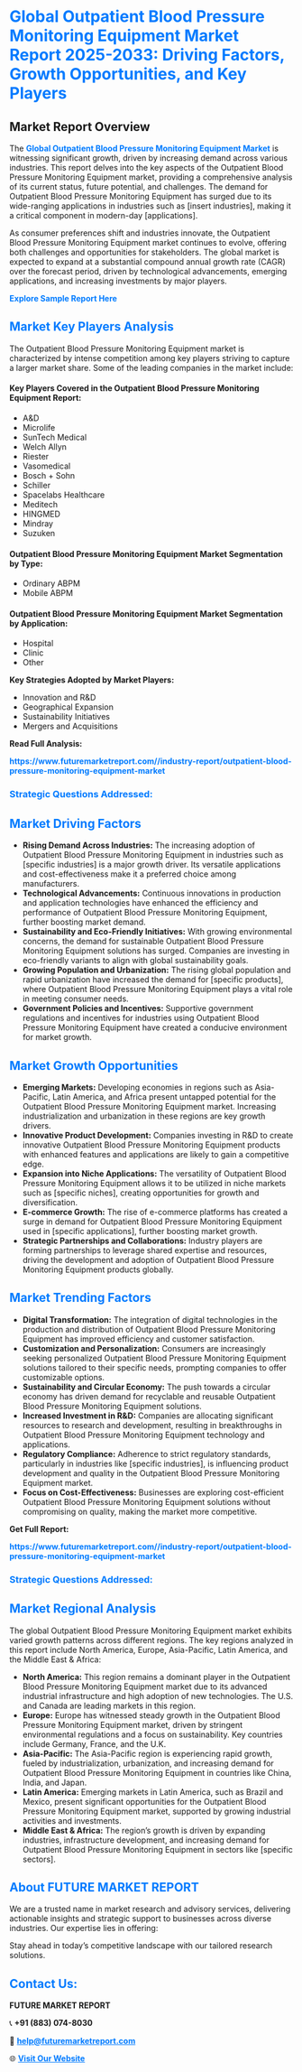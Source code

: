 <h1 style="color: #007BFF;">Global Outpatient Blood Pressure Monitoring Equipment Market Report 2025-2033: Driving Factors, Growth Opportunities, and Key Players</h1>

<section id="overview">
<h2>Market Report Overview</h2>
<p>The <a href="https://www.futuremarketreport.com//industry-report/outpatient-blood-pressure-monitoring-equipment-market" style="color: #007BFF; text-decoration: none;"><strong>Global Outpatient Blood Pressure Monitoring Equipment Market</strong></a> is witnessing significant growth, driven by increasing demand across various industries. This report delves into the key aspects of the Outpatient Blood Pressure Monitoring Equipment market, providing a comprehensive analysis of its current status, future potential, and challenges. The demand for Outpatient Blood Pressure Monitoring Equipment has surged due to its wide-ranging applications in industries such as [insert industries], making it a critical component in modern-day [applications].</p>
<p>As consumer preferences shift and industries innovate, the Outpatient Blood Pressure Monitoring Equipment market continues to evolve, offering both challenges and opportunities for stakeholders. The global market is expected to expand at a substantial compound annual growth rate (CAGR) over the forecast period, driven by technological advancements, emerging applications, and increasing investments by major players.</p>
</section>

<section id="overview">
<p><a href="https://www.futuremarketreport.com//request-sample/reportId=77976" style="color: #007BFF; text-decoration: none;"><strong>Explore Sample Report Here</strong></a></p>
</section>

<section id="key-players">
<h2 style="color: #007BFF;">Market Key Players Analysis</h2>
<p>The Outpatient Blood Pressure Monitoring Equipment market is characterized by intense competition among key players striving to capture a larger market share. Some of the leading companies in the market include:</p>
<h4>Key Players Covered in the Outpatient Blood Pressure Monitoring Equipment Report:</h4>
<ul><li>A&amp;D</li><li>Microlife</li><li>SunTech Medical</li><li>Welch Allyn</li><li>Riester</li><li>Vasomedical</li><li>Bosch + Sohn</li><li>Schiller</li><li>Spacelabs Healthcare</li><li>Meditech</li><li>HINGMED</li><li>Mindray</li><li>Suzuken</li></ul>
<h4>Outpatient Blood Pressure Monitoring Equipment Market Segmentation by Type:</h4>
<ul><li>Ordinary ABPM</li><li>Mobile ABPM</li></ul>

<h4>Outpatient Blood Pressure Monitoring Equipment Market Segmentation by Application:</h4>
<ul><li>Hospital</li><li>Clinic</li><li>Other</li></ul>
<p><strong>Key Strategies Adopted by Market Players:</strong></p>
<ul>
<li>Innovation and R&D</li>
<li>Geographical Expansion</li>
<li>Sustainability Initiatives</li>
<li>Mergers and Acquisitions</li>
</ul>
</section>

<section>
<p><strong>Read Full Analysis: </strong></p><a href="https://www.futuremarketreport.com//industry-report/outpatient-blood-pressure-monitoring-equipment-market" style="color: #007BFF; text-decoration: none;"><strong>https://www.futuremarketreport.com//industry-report/outpatient-blood-pressure-monitoring-equipment-market</strong></a>
<h3 style="color: #007BFF;">Strategic Questions Addressed:</h3>
</section>

<section id="driving-factors">
<h2 style="color: #007BFF;">Market Driving Factors</h2>
<ul>
<li><strong>Rising Demand Across Industries:</strong> The increasing adoption of Outpatient Blood Pressure Monitoring Equipment in industries such as [specific industries] is a major growth driver. Its versatile applications and cost-effectiveness make it a preferred choice among manufacturers.</li>
<li><strong>Technological Advancements:</strong> Continuous innovations in production and application technologies have enhanced the efficiency and performance of Outpatient Blood Pressure Monitoring Equipment, further boosting market demand.</li>
<li><strong>Sustainability and Eco-Friendly Initiatives:</strong> With growing environmental concerns, the demand for sustainable Outpatient Blood Pressure Monitoring Equipment solutions has surged. Companies are investing in eco-friendly variants to align with global sustainability goals.</li>
<li><strong>Growing Population and Urbanization:</strong> The rising global population and rapid urbanization have increased the demand for [specific products], where Outpatient Blood Pressure Monitoring Equipment plays a vital role in meeting consumer needs.</li>
<li><strong>Government Policies and Incentives:</strong> Supportive government regulations and incentives for industries using Outpatient Blood Pressure Monitoring Equipment have created a conducive environment for market growth.</li>
</ul>
</section>

<section id="growth-opportunities">
<h2 style="color: #007BFF;">Market Growth Opportunities</h2>
<ul>
<li><strong>Emerging Markets:</strong> Developing economies in regions such as Asia-Pacific, Latin America, and Africa present untapped potential for the Outpatient Blood Pressure Monitoring Equipment market. Increasing industrialization and urbanization in these regions are key growth drivers.</li>
<li><strong>Innovative Product Development:</strong> Companies investing in R&D to create innovative Outpatient Blood Pressure Monitoring Equipment products with enhanced features and applications are likely to gain a competitive edge.</li>
<li><strong>Expansion into Niche Applications:</strong> The versatility of Outpatient Blood Pressure Monitoring Equipment allows it to be utilized in niche markets such as [specific niches], creating opportunities for growth and diversification.</li>
<li><strong>E-commerce Growth:</strong> The rise of e-commerce platforms has created a surge in demand for Outpatient Blood Pressure Monitoring Equipment used in [specific applications], further boosting market growth.</li>
<li><strong>Strategic Partnerships and Collaborations:</strong> Industry players are forming partnerships to leverage shared expertise and resources, driving the development and adoption of Outpatient Blood Pressure Monitoring Equipment products globally.</li>
</ul>
</section>

<section id="trending-factors">
<h2 style="color: #007BFF;">Market Trending Factors</h2>
<ul>
<li><strong>Digital Transformation:</strong> The integration of digital technologies in the production and distribution of Outpatient Blood Pressure Monitoring Equipment has improved efficiency and customer satisfaction.</li>
<li><strong>Customization and Personalization:</strong> Consumers are increasingly seeking personalized Outpatient Blood Pressure Monitoring Equipment solutions tailored to their specific needs, prompting companies to offer customizable options.</li>
<li><strong>Sustainability and Circular Economy:</strong> The push towards a circular economy has driven demand for recyclable and reusable Outpatient Blood Pressure Monitoring Equipment solutions.</li>
<li><strong>Increased Investment in R&D:</strong> Companies are allocating significant resources to research and development, resulting in breakthroughs in Outpatient Blood Pressure Monitoring Equipment technology and applications.</li>
<li><strong>Regulatory Compliance:</strong> Adherence to strict regulatory standards, particularly in industries like [specific industries], is influencing product development and quality in the Outpatient Blood Pressure Monitoring Equipment market.</li>
<li><strong>Focus on Cost-Effectiveness:</strong> Businesses are exploring cost-efficient Outpatient Blood Pressure Monitoring Equipment solutions without compromising on quality, making the market more competitive.</li>
</ul>
</section>

<section>
<p><strong>Get Full Report: </strong></p><a href="https://www.futuremarketreport.com//industry-report/outpatient-blood-pressure-monitoring-equipment-market" style="color: #007BFF; text-decoration: none;"><strong>https://www.futuremarketreport.com//industry-report/outpatient-blood-pressure-monitoring-equipment-market</strong></a>
<h3 style="color: #007BFF;">Strategic Questions Addressed:</h3>
</section>


<section id="regional-analysis">
<h2 style="color: #007BFF;">Market Regional Analysis</h2>
<p>The global Outpatient Blood Pressure Monitoring Equipment market exhibits varied growth patterns across different regions. The key regions analyzed in this report include North America, Europe, Asia-Pacific, Latin America, and the Middle East & Africa:</p>
<ul>
<li><strong>North America:</strong> This region remains a dominant player in the Outpatient Blood Pressure Monitoring Equipment market due to its advanced industrial infrastructure and high adoption of new technologies. The U.S. and Canada are leading markets in this region.</li>
<li><strong>Europe:</strong> Europe has witnessed steady growth in the Outpatient Blood Pressure Monitoring Equipment market, driven by stringent environmental regulations and a focus on sustainability. Key countries include Germany, France, and the U.K.</li>
<li><strong>Asia-Pacific:</strong> The Asia-Pacific region is experiencing rapid growth, fueled by industrialization, urbanization, and increasing demand for Outpatient Blood Pressure Monitoring Equipment in countries like China, India, and Japan.</li>
<li><strong>Latin America:</strong> Emerging markets in Latin America, such as Brazil and Mexico, present significant opportunities for the Outpatient Blood Pressure Monitoring Equipment market, supported by growing industrial activities and investments.</li>
<li><strong>Middle East & Africa:</strong> The region’s growth is driven by expanding industries, infrastructure development, and increasing demand for Outpatient Blood Pressure Monitoring Equipment in sectors like [specific sectors].</li>
</ul>
</section>

<footer>
<h2 style="color: #007BFF;">About FUTURE MARKET REPORT</h2>
<p>We are a trusted name in market research and advisory services, delivering actionable insights and strategic support to businesses across diverse industries. Our expertise lies in offering:</p>

<p>Stay ahead in today’s competitive landscape with our tailored research solutions.</p>

<h2 style="color: #007BFF;">Contact Us:</h2>
<p><strong>FUTURE MARKET REPORT</strong></p>
<p>📞 <strong>+91 (883) 074-8030</strong></p>
<p>📧 <strong><a href="mailto:help@futuremarketreport.com" style="color: #007BFF;">help@futuremarketreport.com</a></strong></p>
<p>🌐 <strong><a href="https://www.futuremarketreport.com/" style="color: #007BFF;">Visit Our Website</a></strong></p>
</footer>